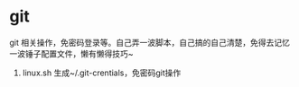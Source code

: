 # git

git 相关操作，免密码登录等。自己弄一波脚本，自己搞的自己清楚，免得去记忆一波锤子配置文件，懒有懒得技巧~

1. linux.sh 生成~/.git-crentials，免密码git操作
